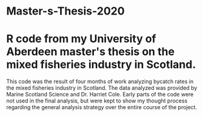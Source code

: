 # Master-s-Thesis-2020
# R code from my University of Aberdeen master's thesis on the mixed fisheries industry in Scotland.
This code was the result of four months of work analyzing bycatch rates in the mixed fisheries industry in Scotland. The data analyzed was provided by Marine Scotland Science and Dr. Harriet Cole. Early parts of the code were not used in the final analysis, but were kept to show my thought process regarding the general analysis strategy over the entire course of the project. 

